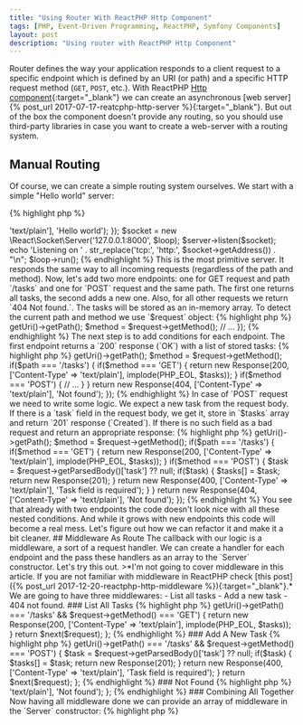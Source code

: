 ```yaml
---
title: "Using Router With ReactPHP Http Component"
tags: [PHP, Event-Driven Programming, ReactPHP, Symfony Components]
layout: post
description: "Using router with ReactPHP Http Component"
---
```


Router defines the way your application responds to a client request to a specific endpoint which is defined by an URI (or path) and a specific HTTP request method (`GET`, `POST`, etc.). With ReactPHP [Http component](http://reactphp.org/http/){:target="_blank"} we can create an asynchronous [web server]{% post_url 2017-07-17-reatcphp-http-server %}{:target="_blank"}. But out of the box the component doesn't provide any routing, so you should use third-party libraries in case you want to create a web-server with a routing system. 

## Manual Routing
Of course, we can create a simple routing system ourselves. We start with a simple "Hello world" server:

{% highlight php %}
<?php

use React\Http\Server;
use React\Http\Response;
use React\EventLoop\Factory;
use Psr\Http\Message\ServerRequestInterface;

$loop = Factory::create();

$server = new Server(function (ServerRequestInterface $request) {
    return new Response(200, ['Content-Type' => 'text/plain'],  'Hello world');
});

$socket = new \React\Socket\Server('127.0.0.1:8000', $loop);
$server->listen($socket);

echo 'Listening on ' . str_replace('tcp:', 'http:', $socket->getAddress()) . "\n";

$loop->run();
{% endhighlight %}

This is the most primitive server. It responds the same way to all incoming requests (regardless of the path and method). Now, let's add two more endpoints: one for GET request and path `/tasks` and one for `POST` request and the same path. The first one returns all tasks, the second adds a new one. Also, for all other requests we return `404 Not found.`. The tasks will be stored as an in-memory array. To detect the current path and method we use `$request` object:

{% highlight php %}
<?php

$tasks = [];
$server = new Server(function (ServerRequestInterface $request) use (&$tasks) {
    $path = $request->getUri()->getPath();
    $method = $request->getMethod();
    
    // ...
});
{% endhighlight %}

The next step is to add conditions for each endpoint. The first endpoint returns a `200` response (`OK`) with a list of stored tasks:

{% highlight php %}
<?php

$tasks = [];
$server = new Server(function (ServerRequestInterface $request) use (&$tasks) {
    $path = $request->getUri()->getPath();
    $method = $request->getMethod();

    if($path === '/tasks') {
        if($method === 'GET') {
            return new Response(200, ['Content-Type' => 'text/plain'],  implode(PHP_EOL, $tasks));
        }

        if($method === 'POST') {
            // ...
        }
    }

    return new Response(404, ['Content-Type' => 'text/plain'],  'Not found');
});
{% endhighlight %}

In case of `POST` request we need to write some logic. We expect a new task from the request body. If there is a `task` field in the request body, we get it, store in `$tasks` array and return `201` response (`Created`). If there is no such field as a bad request and return an appropriate response:

{% highlight php %}
<?php

$tasks = [];
$server = new Server(function (ServerRequestInterface $request) use (&$tasks) {
    $path = $request->getUri()->getPath();
    $method = $request->getMethod();

    if($path === '/tasks') {
        if($method === 'GET') {
            return new Response(200, ['Content-Type' => 'text/plain'],  implode(PHP_EOL, $tasks));
        }

        if($method === 'POST') {
            $task = $request->getParsedBody()['task'] ?? null;
            if($task) {
                $tasks[] = $task;
                return new Response(201);
            }

            return new Response(400, ['Content-Type' => 'text/plain'], 'Task field is required');
        }
    }

    return new Response(404, ['Content-Type' => 'text/plain'],  'Not found');
});
{% endhighlight %}

You see that already with two endpoints the code doesn't look nice with all these nested conditions. And while it grows with new endpoints this code will become a real mess. Let's figure out how we can refactor it and make it a bit cleaner.

## Middleware As Route

The callback with our logic is a middleware, a sort of a request handler. We can create a handler for each endpoint and the pass these handlers as an array to the `Server` constructor. Let's try this out. 

>*I'm not going to cover middleware in this article. If you are not familiar with middleware in ReactPHP check [this post]({% post_url 2017-12-20-reactphp-http-middleware %}){:target="_blank"}.*

We are going to have three middlewares:
- List all tasks
- Add a new task
- 404 not found.

### List All Tasks

{% highlight php %}
<?php

$listTasks = function (ServerRequestInterface $request, callable $next) use (&$tasks) {
    if($request->getUri()->getPath() === '/tasks' && $request->getMethod() === 'GET') {
        return new Response(200, ['Content-Type' => 'text/plain'], implode(PHP_EOL, $tasks));
    }
    
    return $next($request);
};
{% endhighlight %}

### Add A New Task

{% highlight php %}
<?php
$addTask = function (ServerRequestInterface $request, callable $next) use (&$tasks) {
    if($request->getUri()->getPath() === '/tasks' && $request->getMethod() === 'POST') {
        $task = $request->getParsedBody()['task'] ?? null;
        if($task) {
            $tasks[] = $task;
            return new Response(201);
        }

        return new Response(400, ['Content-Type' => 'text/plain'], 'Task field is required');
    }

    return $next($request);
};
{% endhighlight %}


### Not Found
{% highlight php %}
<?php
$notFound = function () {
    return new Response(404, ['Content-Type' => 'text/plain'],  'Not found');
};
{% endhighlight %}

### Combining All Together

Now having all middleware done we can provide an array of middleware in the `Server` constructor:

{% highlight php %}
<?php

$server = new Server([
    $listTasks,
    $addTask,
    $notFound
]);
{% endhighlight %}

The *server* code looks cleaner, but now all middlware have these *path and method checks*. 
